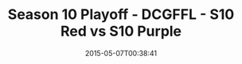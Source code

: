 ---
title: Season 10 Playoff - DCGFFL - S10 Red vs S10 Purple
teams-score:
- team: _teams/s10-red.md
  score:
- team: _teams/s10-purple.md
  score: 18
mvp: Cody G. (Red), Ali R. (Purple)
game-ball: N/A
sportsperson: ''
season: 10
week: 9
date: '2015-05-07T00:38:41'
pageid: season-10-playoff-4438-vs-4437
---
